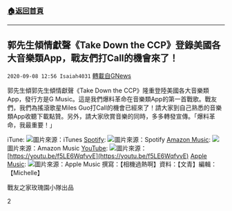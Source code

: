 ###  [:house:返回首頁](https://github.com/ourhimalayas/txt)
---

## 郭先生傾情獻聲《Take Down the CCP》登錄美國各大音樂類App，戰友們打Call的機會來了！
`2020-09-08 12:56 Isaiah4031` [轉載自GNews](https://gnews.org/zh-hant/341647/)

郭先生傾郭先生傾情獻聲《Take Down the CCP》隆重登陸美國各大音樂類App，發行方是G Music。這是我們爆料革命在音樂類App的第一首戰歌。戰友們，我們為搖滾歌星Miles Guo打Call的機會已經來了！請大家到自己熟悉的音樂類App收聽下載點贊。另外，請大家欣賞音樂的同時，多多轉發宣傳。「爆料革命，我最重要！」

iTune:
![](https://s3.amazonaws.com/gnews-media-offload/wp-content/uploads/2020/09/08123120/figure1.png)圖片來源：iTunes
[Spotify](https://open.spotify.com/track/6CxkWCdqMLjZaTtyY2A1KV?si=1RXP0FIaQzGyx2fj8zD6zA):
![](https://s3.amazonaws.com/gnews-media-offload/wp-content/uploads/2020/09/08123130/figure2.png)圖片來源：Spotify
[Amazon Music](https://music.amazon.com/albums/B08HMCLFJX?trackAsin=B08HMC1X64&amp;ref=dm_sh_4135-18b3-dmcp-4017-1cea5&amp;musicTerritory=US&amp;marketplaceId=ATVPDKIKX0DER):
![](https://s3.amazonaws.com/gnews-media-offload/wp-content/uploads/2020/09/08123141/figure3.png)圖片來源：Amazon Music
[YouTube](https://youtu.be/f5LE6WqfvvE):
![](https://s3.amazonaws.com/gnews-media-offload/wp-content/uploads/2020/09/08123151/figure4.png)圖片來源： [https://youtu.be/f5LE6WqfvvE](https://youtu.be/f5LE6WqfvvE)
[Apple Music](https://music.apple.com/us/artist/miles-guo/1530852387):
![](https://s3.amazonaws.com/gnews-media-offload/wp-content/uploads/2020/09/08123201/figure5.png)圖片來源：Apple Music
撰寫：【相機過熱啊】資料：【文青】編輯：【Michelle】

戰友之家玫瑰園小隊出品

2
